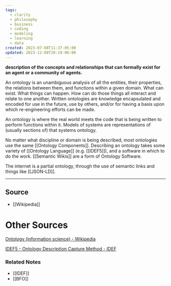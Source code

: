 ```yaml
---
tags:
  - clarity
  - philosophy
  - business
  - coding
  - modeling
  - learning
  - data
created: 2023-07-08T11:37-05:00
updated: 2023-12-08T20:19-06:00
---
```

**description of the concepts and relationships that can formally exist for an agent or a community of agents.**

An ontology is an unambiguous analysis of all the entities, their properties, the relations between them, and functions within a given domain. What can exist. What things can happen. How can do those things all interact and relate to one another. Written ontologies are knowledge encapsulated and encoded for use in the future, use by others, and/or for having a basis upon which re-engineering efforts can be made.

An ontology is where the real world meets the code that is being written to perform functions within it. Models of systems are representations of (usually sections of) that systems ontology. 

No matter what discipline or domain is being described, most ontologies use the same [[Ontology Components]]. Describing an ontology takes some variety of [[Ontology Language]] (e.g. [[IDEF5]]), and a software in which to do the work. [[Semantic Wikis]] are a form of Ontology Software.

The internet is a partial ontology, through the use of semantic links and things like [[JSON-LD]].

---

## Source
- [[Wikipedia]]

# Other Sources

[Ontology (information science) - Wikipedia](https://en.wikipedia.org/wiki/Ontology_(information_science))

[IDEF5 - Ontology Description Capture Method - IDEF](https://www.idef.com/idef5-ontology-description-capture-method/)

### Related Notes
- [[IDEF]]
- [[BFO]]